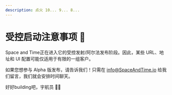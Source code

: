 ```yaml
---
description: 点火 10... 9... 8...
---
```


# 受控启动注意事项 🚀

Space and Time正在进入它的受控发射/阿尔法发布阶段。因此，某些 URL、地址和 UI 配置可能仅适用于有限的一组客户。

如果您想参与 Alpha 版发布，请告诉我们！只需在 [info@SpaceAndTime.io](mailto:info@SpaceAndTime.io) 给我们留言，我们就会安排时间聊天。

好好building吧，宇航员  👩‍🚀&#x20;
